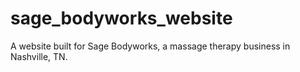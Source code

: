 sage_bodyworks_website
======================
A website built for Sage Bodyworks, a massage therapy business in Nashville, TN.
